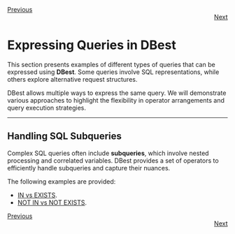 <div align="left">
    <a href="./16 - comparing-query-costs.md">Previous</a>
</div>
<div align="right">
  <a href="./17.1 - IN-vs-EXISTS.md">Next</a>
</div>

# Expressing Queries in DBest  

This section presents examples of different types of queries that can be expressed using **DBest**. Some queries involve SQL representations, while others explore alternative request structures.  

DBest allows multiple ways to express the same query. We will demonstrate various approaches to highlight the flexibility in operator arrangements and query execution strategies.  

---

## Handling SQL Subqueries  

Complex SQL queries often include **subqueries**, which involve nested processing and correlated variables. DBest provides a set of operators to efficiently handle subqueries and capture their nuances.  

The following examples are provided:

 - [IN vs EXISTS](17.1%20-%20IN-vs-EXISTS.md).
 - [NOT IN vs NOT EXISTS](17.2%20-%20NOT-IN-vs-NOT-EXISTS.md).



<div align="left">
    <a href="./16 - comparing-query-costs.md">Previous</a>
</div>
<div align="right">
  <a href="./17.1 - IN-vs-EXISTS.md">Next</a>
</div>
